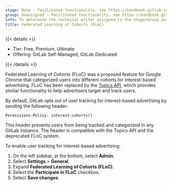 ```yaml
---
stage: None - Facilitated functionality, see https://handbook.gitlab.com/handbook/product/categories/#facilitated-functionality
group: Unassigned - Facilitated functionality, see https://handbook.gitlab.com/handbook/product/categories/#facilitated-functionality
info: To determine the technical writer assigned to the Stage/Group associated with this page, see https://handbook.gitlab.com/handbook/product/ux/technical-writing/#assignments
title: Federated Learning of Cohorts (FLoC)
---
```


{{< details >}}

- Tier: Free, Premium, Ultimate
- Offering: GitLab Self-Managed, GitLab Dedicated

{{< /details >}}

Federated Learning of Cohorts (FLoC) was a proposed feature
for Google Chrome that categorized users into different cohorts for interest-based
advertising. FLoC has been replaced by the [Topics API](https://patcg-individual-drafts.github.io/topics/),
which provides similar functionality to help advertisers target and track users.

By default, GitLab opts out of user tracking for interest-based advertising
by sending the following header:

```plaintext
Permissions-Policy: interest-cohort=()
```

This header prevents users from being tracked and categorized in any GitLab instance.
The header is compatible with the Topics API and the deprecated FLoC system.

To enable user tracking for interest-based advertising:

1. On the left sidebar, at the bottom, select **Admin**.
1. Select **Settings** > **General**.
1. Expand **Federated Learning of Cohorts (FLoC)**.
1. Select the **Participate in FLoC** checkbox.
1. Select **Save changes**.
